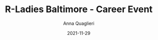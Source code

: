 ---
author: Anna Quaglieri
categories:
- talk
- career
date: "2021-11-29"
date_end: "2021-11-29"
draft: false
event: R-Ladies Baltimore - Career Event
event_url: https://www.meetup.com/rladies-baltimore/events/282096398/
excerpt:  Panel Discussion on Careers in Data Science (Virtual)
featured: true
layout: single
location: Online
show_post_time: false
subtitle: 
title: R-Ladies Baltimore - Career Event
---